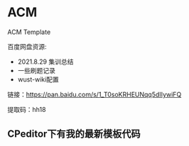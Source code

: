 # ACM
ACM Template


百度网盘资源:
- 2021.8.29 集训总结 
- 一些刷题记录
- wust-wiki配置

链接：https://pan.baidu.com/s/1_T0soKRHEUNqq5dIIywiFQ 

提取码：hh18 


## CPeditor下有我的最新模板代码
